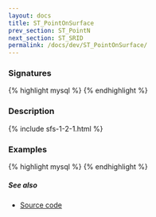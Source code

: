 ```yaml
---
layout: docs
title: ST_PointOnSurface
prev_section: ST_PointN
next_section: ST_SRID
permalink: /docs/dev/ST_PointOnSurface/
---
```


### Signatures

{% highlight mysql %}
{% endhighlight %}

### Description



{% include sfs-1-2-1.html %}

### Examples

{% highlight mysql %}
{% endhighlight %}

##### See also

* [Source code](https://github.com/irstv/H2GIS/blob/master/h2spatial/src/main/java/org/h2gis/h2spatial/internal/function/spatial/properties/ST_PointOnSurface.java)
